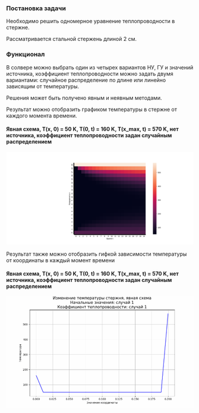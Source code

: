 ### Постановка задачи

Необходимо решить одномерное уравнение теплопроводности в стержне.

Рассматривается стальной стержень длиной 2 см.

### Функционал

В солвере можно выбрать один из четырех вариантов НУ, ГУ и значений источника, коэффициент теплопроводности можно задать двумя вариантами: случайное распределение по длине или линейно зависящим от температуры.

Решения может быть получено явным и неявным методами.

Результат можно отобразить графиком температуры в стержне от каждого момента времени.

#### Явная схема, T(x, 0) = 50 K, T(0, t) = 160 K, T(x_max, t) = 570 K, нет источника, коэффициент теплопроводности задан случайным распределением
![2D](https://github.com/demidroll-s/Computational-methods-spring-term-2023/blob/Shishkina/Heat_equation/plots/Figure.png)

Результат также можно отобразить гифкой зависимости температуры от координаты в каждый момент времени
#### Явная схема, T(x, 0) = 50 K, T(0, t) = 160 K, T(x_max, t) = 570 K, нет источника, коэффициент теплопроводности задан случайным распределением
![explicit](https://github.com/demidroll-s/Computational-methods-spring-term-2023/blob/Shishkina/Heat_equation/plots/Temp_explicit_values_1_coef_1.gif)

